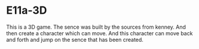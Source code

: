 # E11a-3D
This is a 3D game. The sence was built by the sources from kenney. And then create a character which can move. And this character can move back and forth and jump on the sence that has been created.
